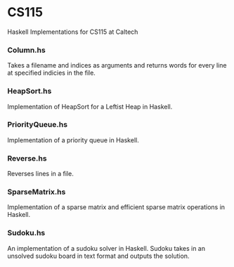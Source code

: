 # CS115
Haskell Implementations for CS115 at Caltech

### Column.hs
Takes a filename and indices as arguments and returns words for every line at specified indicies in the file.
### HeapSort.hs
Implementation of HeapSort for a Leftist Heap in Haskell.
### PriorityQueue.hs
Implementation of a priority queue in Haskell.
### Reverse.hs
Reverses lines in a file.
### SparseMatrix.hs
Implementation of a sparse matrix and efficient sparse matrix operations in Haskell.
### Sudoku.hs
An implementation of a sudoku solver in Haskell. Sudoku takes in an unsolved sudoku board in text format and outputs the solution.
